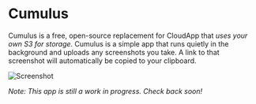 # Cumulus
Cumulus is a free, open-source replacement for CloudApp that *uses your own S3 for storage*. Cumulus is a simple app that runs quietly in the background and uploads any screenshots you take. A link to that screenshot will automatically be copied to your clipboard.

![Screenshot](https://raw.github.com/nrj/Cumulus/master/Screenshots/notification.png)

*Note: This app is still a work in progress. Check back soon!*
